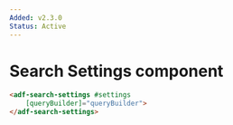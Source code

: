 ```yaml
---
Added: v2.3.0
Status: Active
---
```


# Search Settings component

```html
<adf-search-settings #settings
    [queryBuilder]="queryBuilder">
</adf-search-settings>
```